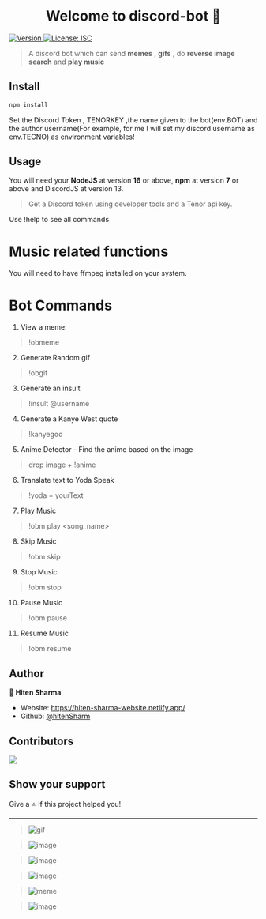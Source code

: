 <h1 align="center">Welcome to discord-bot 👋</h1>
<p>
  <a href="https://www.npmjs.com/package/discord-bot" target="_blank">
    <img alt="Version" src="https://img.shields.io/npm/v/discord-bot.svg">
  </a>
  <a href="#" target="_blank">
    <img alt="License: ISC" src="https://img.shields.io/badge/License-ISC-yellow.svg" />
  </a>
</p>

> A discord bot which can send **memes** , **gifs** , do **reverse image search** and **play music**

## Install

```sh
npm install
```
Set the Discord Token , TENORKEY ,the name given to the bot(env.BOT) and the author username(For example, for me I will set my discord username as env.TECNO) as environment variables!

## Usage
You will need your **NodeJS** at version **16** or above, **npm** at version **7** or above and DiscordJS at version 13.
>Get a Discord token using developer tools and a Tenor api key.

Use !help to see all commands

# Music related functions
You will need to have ffmpeg installed on your system.

# Bot Commands
1. View a meme: 
> !obmeme

2. Generate Random gif
> !obgif

3. Generate an insult
> !insult @username

4. Generate a Kanye West quote
> !kanyegod

5. Anime Detector - Find the anime based on the image
> drop image + !anime

6. Translate text to Yoda Speak
> !yoda + yourText

7. Play Music
> !obm play <song_name> 

8. Skip Music
> !obm skip

9. Stop Music
> !obm stop

10. Pause Music
> !obm pause

11. Resume Music
> !obm resume

## Author

👤 **Hiten Sharma**

* Website: https://hiten-sharma-website.netlify.app/
* Github: [@hitenSharm](https://github.com/hitenSharm)

## Contributors
<a href = "https://github.com/hitenSharm/Discord-Meme-and-Music-Bot/contributors">
  <img src = "https://contrib.rocks/image?repo=hitenSharm/Discord-Meme-and-Music-Bot"/>
  </a>

## Show your support

Give a ⭐️ if this project helped you!

***

>![gif](https://user-images.githubusercontent.com/56029311/115148239-50fbcc00-a07c-11eb-830f-5da5345d56c4.png)

>![image](https://user-images.githubusercontent.com/56029311/115998046-11485d80-a603-11eb-8b12-e9ecef04eb61.png)

>![image](https://user-images.githubusercontent.com/56029311/115998055-186f6b80-a603-11eb-956e-1adb88de6b1a.png)

>![image](https://user-images.githubusercontent.com/56029311/115998057-1c9b8900-a603-11eb-8c3b-2fd0d42ddbf6.png)

>![meme](https://user-images.githubusercontent.com/56029311/115148232-4b05eb00-a07c-11eb-8b63-e0bb3fd30f83.png)

>![image](https://user-images.githubusercontent.com/56029311/135068632-02b70191-2710-4fea-b843-35f69be3def7.png)
